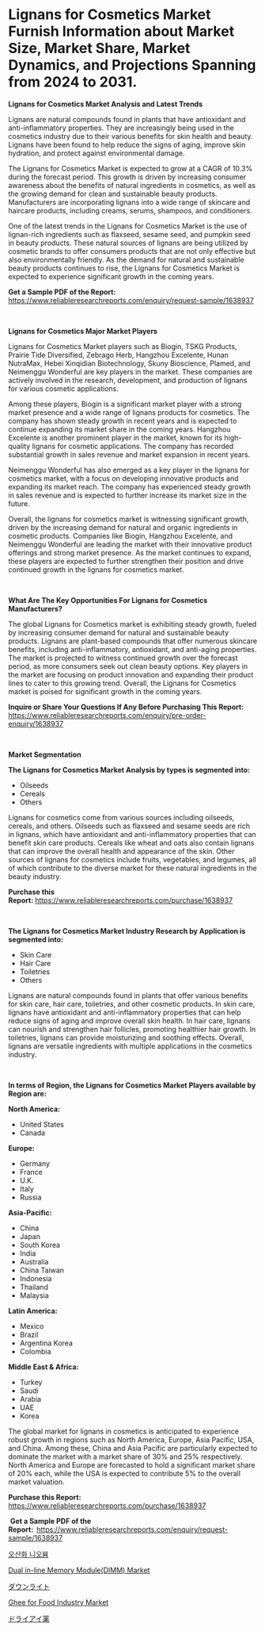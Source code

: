 <p><h1>Lignans for Cosmetics Market Furnish Information about Market Size, Market Share, Market Dynamics, and Projections Spanning from 2024 to 2031.</h1></p><p><strong>Lignans for Cosmetics Market Analysis and Latest Trends</strong></p>
<p><p>Lignans are natural compounds found in plants that have antioxidant and anti-inflammatory properties. They are increasingly being used in the cosmetics industry due to their various benefits for skin health and beauty. Lignans have been found to help reduce the signs of aging, improve skin hydration, and protect against environmental damage.</p><p>The Lignans for Cosmetics Market is expected to grow at a CAGR of 10.3% during the forecast period. This growth is driven by increasing consumer awareness about the benefits of natural ingredients in cosmetics, as well as the growing demand for clean and sustainable beauty products. Manufacturers are incorporating lignans into a wide range of skincare and haircare products, including creams, serums, shampoos, and conditioners.</p><p>One of the latest trends in the Lignans for Cosmetics Market is the use of lignan-rich ingredients such as flaxseed, sesame seed, and pumpkin seed in beauty products. These natural sources of lignans are being utilized by cosmetic brands to offer consumers products that are not only effective but also environmentally friendly. As the demand for natural and sustainable beauty products continues to rise, the Lignans for Cosmetics Market is expected to experience significant growth in the coming years.</p></p>
<p><strong>Get a Sample PDF of the Report:&nbsp;</strong> <a href="https://www.reliableresearchreports.com/enquiry/request-sample/1638937">https://www.reliableresearchreports.com/enquiry/request-sample/1638937</a></p>
<p>&nbsp;</p>
<p><strong>Lignans for Cosmetics Major Market Players</strong></p>
<p><p>Lignans for Cosmetics Market players such as Biogin, TSKG Products, Prairie Tide Diversified, Zebrago Herb, Hangzhou Excelente, Hunan NutraMax, Hebei Xinqidian Biotechnology, Skuny Bioscience, Plamed, and Neimenggu Wonderful are key players in the market. These companies are actively involved in the research, development, and production of lignans for various cosmetic applications.</p><p>Among these players, Biogin is a significant market player with a strong market presence and a wide range of lignans products for cosmetics. The company has shown steady growth in recent years and is expected to continue expanding its market share in the coming years. Hangzhou Excelente is another prominent player in the market, known for its high-quality lignans for cosmetic applications. The company has recorded substantial growth in sales revenue and market expansion in recent years.</p><p>Neimenggu Wonderful has also emerged as a key player in the lignans for cosmetics market, with a focus on developing innovative products and expanding its market reach. The company has experienced steady growth in sales revenue and is expected to further increase its market size in the future.</p><p>Overall, the lignans for cosmetics market is witnessing significant growth, driven by the increasing demand for natural and organic ingredients in cosmetic products. Companies like Biogin, Hangzhou Excelente, and Neimenggu Wonderful are leading the market with their innovative product offerings and strong market presence. As the market continues to expand, these players are expected to further strengthen their position and drive continued growth in the lignans for cosmetics market.</p></p>
<p>&nbsp;</p>
<p><strong>What Are The Key Opportunities For Lignans for Cosmetics Manufacturers?</strong></p>
<p><p>The global Lignans for Cosmetics market is exhibiting steady growth, fueled by increasing consumer demand for natural and sustainable beauty products. Lignans are plant-based compounds that offer numerous skincare benefits, including anti-inflammatory, antioxidant, and anti-aging properties. The market is projected to witness continued growth over the forecast period, as more consumers seek out clean beauty options. Key players in the market are focusing on product innovation and expanding their product lines to cater to this growing trend. Overall, the Lignans for Cosmetics market is poised for significant growth in the coming years.</p></p>
<p><strong>Inquire or Share Your Questions If Any Before Purchasing This Report:</strong> <a href="https://www.reliableresearchreports.com/enquiry/pre-order-enquiry/1638937">https://www.reliableresearchreports.com/enquiry/pre-order-enquiry/1638937</a></p>
<p>&nbsp;</p>
<p><strong>Market Segmentation</strong></p>
<p><strong>The Lignans for Cosmetics Market Analysis by types is segmented into:</strong></p>
<p><ul><li>Oilseeds</li><li>Cereals</li><li>Others</li></ul></p>
<p><p>Lignans for cosmetics come from various sources including oilseeds, cereals, and others. Oilseeds such as flaxseed and sesame seeds are rich in lignans, which have antioxidant and anti-inflammatory properties that can benefit skin care products. Cereals like wheat and oats also contain lignans that can improve the overall health and appearance of the skin. Other sources of lignans for cosmetics include fruits, vegetables, and legumes, all of which contribute to the diverse market for these natural ingredients in the beauty industry.</p></p>
<p><strong>Purchase this Report:&nbsp;</strong><a href="https://www.reliableresearchreports.com/purchase/1638937">https://www.reliableresearchreports.com/purchase/1638937</a></p>
<p>&nbsp;</p>
<p><strong>The Lignans for Cosmetics Market Industry Research by Application is segmented into:</strong></p>
<p><ul><li>Skin Care</li><li>Hair Care</li><li>Toiletries</li><li>Others</li></ul></p>
<p><p>Lignans are natural compounds found in plants that offer various benefits for skin care, hair care, toiletries, and other cosmetic products. In skin care, lignans have antioxidant and anti-inflammatory properties that can help reduce signs of aging and improve overall skin health. In hair care, lignans can nourish and strengthen hair follicles, promoting healthier hair growth. In toiletries, lignans can provide moisturizing and soothing effects. Overall, lignans are versatile ingredients with multiple applications in the cosmetics industry.</p></p>
<p>&nbsp;</p>
<p><strong>In terms of Region, the Lignans for Cosmetics Market Players available by Region are:</strong></p>
<p>
    <p> <strong> North America: </strong>
        <ul>
            <li>United States</li>
            <li>Canada</li>
        </ul>
        </p> 
    <p> <strong> Europe: </strong>
        <ul>
            <li>Germany</li>
            <li>France</li>
            <li>U.K.</li>
            <li>Italy</li>
            <li>Russia</li>
        </ul>
        </p> 
    <p> <strong> Asia-Pacific: </strong>
        <ul>
            <li>China</li>
            <li>Japan</li>
            <li>South Korea</li>
            <li>India</li>
            <li>Australia</li>
            <li>China Taiwan</li>
            <li>Indonesia</li>
            <li>Thailand</li>
            <li>Malaysia</li>
        </ul>
        </p> 
    <p> <strong> Latin America: </strong>
        <ul>
            <li>Mexico</li>
            <li>Brazil</li>
            <li>Argentina Korea</li>
            <li>Colombia</li>
        </ul>
        </p> 
    <p> <strong> Middle East & Africa: </strong>
        <ul>
            <li>Turkey</li>
            <li>Saudi</li>
            <li>Arabia</li>
            <li>UAE</li>
            <li>Korea</li>
        </ul>
    </p>
    </p>
<p><p>The global market for lignans in cosmetics is anticipated to experience robust growth in regions such as North America, Europe, Asia Pacific, USA, and China. Among these, China and Asia Pacific are particularly expected to dominate the market with a market share of 30% and 25% respectively. North America and Europe are forecasted to hold a significant market share of 20% each, while the USA is expected to contribute 5% to the overall market valuation.</p></p>
<p><strong>Purchase this Report: </strong><a href="https://www.reliableresearchreports.com/purchase/1638937">https://www.reliableresearchreports.com/purchase/1638937</a></p>
<p>&nbsp;<strong>Get a Sample PDF of the Report:&nbsp;&nbsp;</strong><a href="https://www.reliableresearchreports.com/enquiry/request-sample/1638937">https://www.reliableresearchreports.com/enquiry/request-sample/1638937</a></p>
<p><strong></strong></p>
<p><p><a href="https://medium.com/@lucianmaluan2022/%EB%8B%88%EC%98%A4%EB%B8%8C%EB%A5%A8-%ED%8E%9C%ED%86%A1%EC%82%AC%EC%9D%B4%EB%93%9C-%EC%8B%9C%EC%9E%A5%EC%9D%80-%EC%8B%9C%EC%9E%A5-%EC%A0%90%EC%9C%A0%EC%9C%A8-%ED%81%AC%EA%B8%B0-%EB%B0%8F-2031%EB%85%84%EA%B9%8C%EC%A7%80-%EC%98%88%EC%83%81%EB%90%9C-%EC%98%88%EC%B8%A1%EC%97%90-%EC%A4%91%EC%A0%90%EC%9D%84-%EB%91%90%EA%B3%A0-%EC%9E%88%EC%8A%B5%EB%8B%88%EB%8B%A4-196a412f230e">오산화 니오븀</a></p><p><a href="https://issuu.com/reportprime-2/docs/dual-in-line-memory-moduledimm-market-size-2030.pp">Dual in-line Memory Module(DIMM) Market</a></p><p><a href="https://medium.com/@hazelnutt83/%E3%83%80%E3%82%A6%E3%83%B3%E3%83%A9%E3%82%A4%E3%83%88%E5%B8%82%E5%A0%B4-2031%E5%B9%B4%E3%81%BE%E3%81%A7%E3%81%AE%E3%83%88%E3%83%AC%E3%83%B3%E3%83%89-%E4%BA%88%E6%B8%AC-%E7%AB%B6%E4%BA%89%E5%88%86%E6%9E%90-791def7e6980">ダウンライト</a></p><p><a href="https://github.com/guneycigdem35/Market-Research-Report-List-2/blob/main/ghee-for-food-industry-market.md">Ghee for Food Industry Market</a></p><p><a href="https://medium.com/@hazelnutt83/%E3%83%89%E3%83%A9%E3%82%A4%E3%82%A2%E3%82%A4%E6%B2%BB%E7%99%82%E8%96%AC%E5%B8%82%E5%A0%B4%E5%B1%95%E6%9C%9B-%E6%A5%AD%E7%95%8C%E6%A6%82%E8%A6%81%E3%81%A8%E4%BA%88%E6%B8%AC-2024%E5%B9%B4%E3%81%8B%E3%82%892031%E5%B9%B4-cb323ad1bee4">ドライアイ薬</a></p></p>